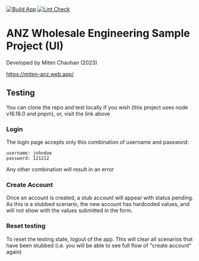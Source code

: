 [![Build App](https://github.com/mcking49/banking-app/actions/workflows/build.yml/badge.svg)](https://github.com/mcking49/banking-app/actions/workflows/build.yml)
[![Lint Check](https://github.com/mcking49/banking-app/actions/workflows/lint.yml/badge.svg)](https://github.com/mcking49/banking-app/actions/workflows/lint.yml)

# ANZ Wholesale Engineering Sample Project (UI)

Developed by Miten Chauhan (2023)

https://miten-anz.web.app/

## Testing

You can clone the repo and test locally if you wish (this project uses node v16.18.0 and pnpm), or, visit the link above

### Login

The login page accepts only this combination of username and password:

```
username: johndoe
password: 121212
```

Any other combination will result in an error

### Create Account

Once an account is created, a stub account will appear with status pending. As this is a stubbed scenario, the new account has hardcoded values, and will not show with the values submitted in the form.

### Reset testing

To reset the testing state, logout of the app. This will clear all scenarios that have been stubbed (i.e. you will be able to see full flow of "create account" again)
